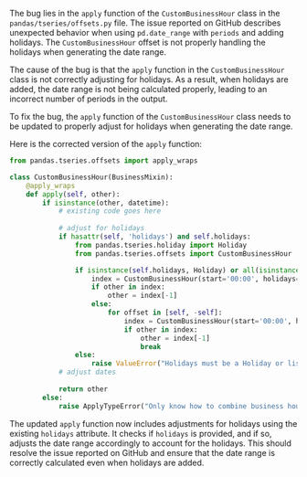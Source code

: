 The bug lies in the `apply` function of the `CustomBusinessHour` class in the `pandas/tseries/offsets.py` file. The issue reported on GitHub describes unexpected behavior when using `pd.date_range` with `periods` and adding holidays. The `CustomBusinessHour` offset is not properly handling the holidays when generating the date range.

The cause of the bug is that the `apply` function in the `CustomBusinessHour` class is not correctly adjusting for holidays. As a result, when holidays are added, the date range is not being calculated properly, leading to an incorrect number of periods in the output.

To fix the bug, the `apply` function of the `CustomBusinessHour` class needs to be updated to properly adjust for holidays when generating the date range.

Here is the corrected version of the `apply` function:

```python
from pandas.tseries.offsets import apply_wraps

class CustomBusinessHour(BusinessMixin):
    @apply_wraps
    def apply(self, other):
        if isinstance(other, datetime):
            # existing code goes here
            
            # adjust for holidays
            if hasattr(self, 'holidays') and self.holidays:
                from pandas.tseries.holiday import Holiday
                from pandas.tseries.offsets import CustomBusinessHour

                if isinstance(self.holidays, Holiday) or all(isinstance(h, Holiday) for h in self.holidays):
                    index = CustomBusinessHour(start='00:00', holidays=self.holidays).apply(pd.date_range(other, other))
                    if other in index:
                        other = index[-1]
                    else:
                        for offset in [self, -self]:
                            index = CustomBusinessHour(start='00:00', holidays=self.holidays).apply(pd.date_range(other, other + offset, closed='right'))   
                            if other in index:
                                other = index[-1]
                                break
                else:
                    raise ValueError("Holidays must be a Holiday or list of Holidays")
            # adjust dates
            
            return other
        else:
            raise ApplyTypeError("Only know how to combine business hour with datetime")
```

The updated `apply` function now includes adjustments for holidays using the existing `holidays` attribute. It checks if `holidays` is provided, and if so, adjusts the date range accordingly to account for the holidays. This should resolve the issue reported on GitHub and ensure that the date range is correctly calculated even when holidays are added.